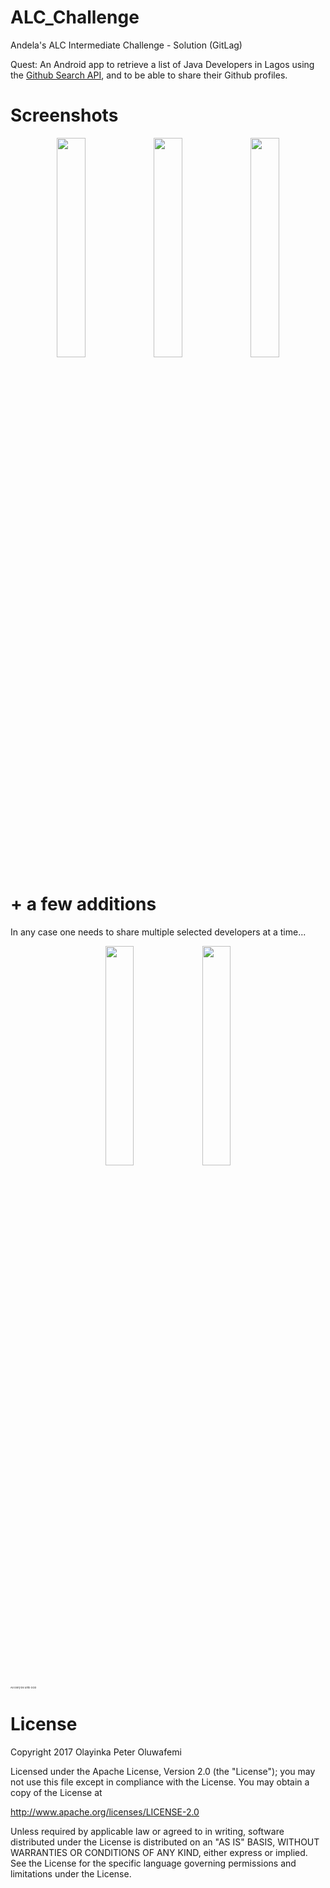 # ALC_Challenge
Andela's ALC Intermediate Challenge - Solution (GitLag)

Quest: An Android app to retrieve a list of Java Developers in Lagos using the [Github Search API](https://developer.github.com/v3/search/#search-users), and to be able to share their Github profiles.
  
# Screenshots

<p align="center">
<img src="https://github.com/OlayinkaPeter/Andela-ALC-Challenge/blob/master/screenshots/Screenshot_main.png" width="30%">
<img src="https://github.com/OlayinkaPeter/Andela-ALC-Challenge/blob/master/screenshots/Screenshot_.png" width="30%">
<img src="https://github.com/OlayinkaPeter/Andela-ALC-Challenge/blob/master/screenshots/Screenshot.png" width="30%">
</p>

# + a few additions
In any case one needs to share multiple selected developers at a time...
<p align="center">
<img src="https://github.com/OlayinkaPeter/Andela-ALC-Challenge/blob/master/screenshots/Screenshot_share.png" width="30%">
<img src="https://github.com/OlayinkaPeter/Andela-ALC-Challenge/blob/master/screenshots/Screenshot_shared_whatsapp.png" width="30%">
</p>


<p style="font-size: 4px">All Glory be unto GOD</p>


# License

Copyright 2017 Olayinka Peter Oluwafemi

Licensed under the Apache License, Version 2.0 (the "License"); you may not use this file except in compliance with the License. You may obtain a copy of the License at

http://www.apache.org/licenses/LICENSE-2.0

Unless required by applicable law or agreed to in writing, software distributed under the License is distributed on an "AS IS" BASIS, WITHOUT WARRANTIES OR CONDITIONS OF ANY KIND, either express or implied. See the License for the specific language governing permissions and limitations under the License.
